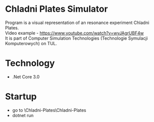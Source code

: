 # Chladni Plates Simulator
Program is a visual representation of an resonance experiment Chladni Plates. \
Video example - https://www.youtube.com/watch?v=wvJAgrUBF4w \
It is part of Computer Simulation Technologies (Technologie Symulacji Komputerowych) on TUL.

# Technology
- .Net Core 3.0

# Startup
- go to \Chladni-Plates\Chladni-Plates
- dotnet run
